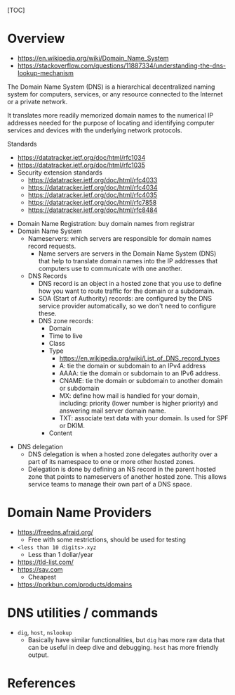 [TOC]

# Overview

- https://en.wikipedia.org/wiki/Domain_Name_System
- https://stackoverflow.com/questions/11887334/understanding-the-dns-lookup-mechanism

The Domain Name System (DNS) is a hierarchical decentralized naming
system for computers, services, or any resource connected to the
Internet or a private network.

It translates more readily memorized domain names to the numerical IP
addresses needed for the purpose of locating and identifying computer
services and devices with the underlying network protocols.

Standards
- https://datatracker.ietf.org/doc/html/rfc1034
- https://datatracker.ietf.org/doc/html/rfc1035
- Security extension standards
    + https://datatracker.ietf.org/doc/html/rfc4033
    + https://datatracker.ietf.org/doc/html/rfc4034
    + https://datatracker.ietf.org/doc/html/rfc4035
    + https://datatracker.ietf.org/doc/html/rfc7858
    + https://datatracker.ietf.org/doc/html/rfc8484

+ Domain Name Registration: buy domain names from registrar
+ Domain Name System
    * Nameservers: which servers are responsible for domain names
      record requests.
        - Name servers are servers in the Domain Name System (DNS) that
          help to translate domain names into the IP addresses that
          computers use to communicate with one another.
    * DNS Records
        - DNS record is an object in a hosted zone that you use to define
          how you want to route traffic for the domain or a subdomain.
        - SOA (Start of Authority) records: are configured by the
          DNS service provider automatically, so we don't need to
          configure these.
        - DNS zone records:
            + Domain
            + Time to live
            + Class
            + Type
                * https://en.wikipedia.org/wiki/List_of_DNS_record_types
                * A: tie the domain or subdomain to an IPv4 address
                * AAAA: tie the domain or subdomain to an IPv6 address.
                * CNAME: tie the domain or subdomain to another domain or subdomain
                * MX: define how mail is handled for your domain,
                  including: priority (lower number is higher
                  priority) and answering mail server domain name.
                * TXT: associate text data with your domain. Is used
                  for SPF or DKIM.
            + Content
- DNS delegation
    + DNS delegation is when a hosted zone delegates authority over a
      part of its namespace to one or more other hosted zones.
    + Delegation is done by defining an NS record in the parent hosted
      zone that points to nameservers of another hosted zone. This
      allows service teams to manage their own part of a DNS space.

# Domain Name Providers

- https://freedns.afraid.org/
    + Free with some restrictions, should be used for testing
- `<less than 10 digits>.xyz`
    + Less than 1 dollar/year
- https://tld-list.com/
- https://sav.com
    + Cheapest
- https://porkbun.com/products/domains

# DNS utilities / commands

- `dig`, `host`, `nslookup`
    + Basically have similar functionalities, but `dig` has more raw
      data that can be useful in deep dive and debugging. `host` has
      more friendly output.

# References

[wiki-dns]: https://en.wikipedia.org/wiki/Domain_Name_System "Wikipedia - Domain Name System"
[dns-server-types]: https://www.digitalocean.com/community/tutorials/a-comparison-of-dns-server-types-how-to-choose-the-right-dns-configuration "A comparison of DNS Server types: how to choose the right DNS configuration"
[set-up-nameservers]: https://crm.vpscheap.net/knowledgebase.php?action=displayarticle&id=10 "Set up nameservers"
[google-domains-help]: https://support.google.com/domains#topic=3314003 "Google Domains Help"
